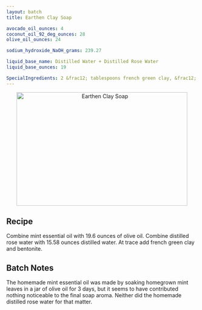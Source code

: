 ```yaml
---
layout: batch
title: Earthen Clay Soap

avocado_oil_ounces: 4
coconut_oil_92_deg_ounces: 28
olive_oil_ounces: 24

sodium_hydroxide_NaOH_grams: 239.27

liquid_base_name: Distilled Water + Distilled Rose Water
liquid_base_ounces: 19

SpecialIngredients: 2 &frac12; tablespoons french green clay, &frac12; tablespoon coarse bentonite, 4.4 ounces of mint essential oil (olive oil base), 3.42 ounces distilled rose water
---
```


<center>
  <a href="{{ site.baseurl }}/images/soap/earthen-clay.jpg" data-lightbox="earthen-clay" data-title="Earthen Clay Soap">
    <img src="{{ site.baseurl }}/images/soap/earthen-clay.jpg" alt="Earthen Clay Soap" width="450" height="300" />
  </a>
</center>

## Recipe
Combine mint essential oil with 19.6 ounces of olive oil. Combine distilled rose water with 15.58 ounces distilled water. At trace add french green clay and bentonite.

## Batch Notes
The homemade mint essential oil was made by soaking homegrown mint leaves in a jar of olive oil for 3 days, but it seems to have contributed nothing noticeable to the final soap aroma.  Neither did the homemade distilled rose water for that matter.